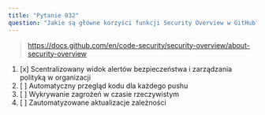 ```yaml
---
title: "Pytanie 032"
question: "Jakie są główne korzyści funkcji Security Overview w GitHub?"
---
```


> https://docs.github.com/en/code-security/security-overview/about-security-overview
1. [x] Scentralizowany widok alertów bezpieczeństwa i zarządzania polityką w organizacji  
1. [ ] Automatyczny przegląd kodu dla każdego pushu  
1. [ ] Wykrywanie zagrożeń w czasie rzeczywistym  
1. [ ] Zautomatyzowane aktualizacje zależności  
